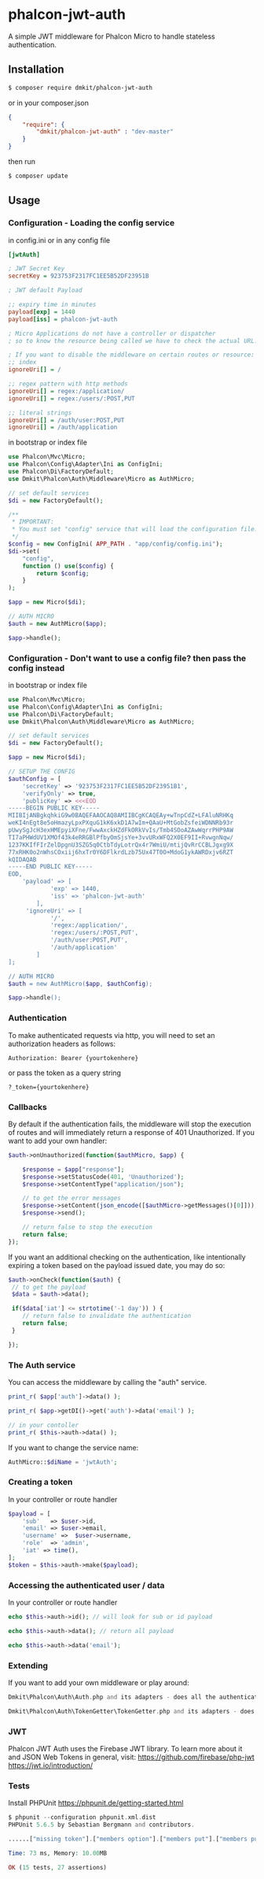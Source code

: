 # phalcon-jwt-auth

A simple JWT middleware for Phalcon Micro to handle stateless authentication.

## Installation
```bash
$ composer require dmkit/phalcon-jwt-auth
```
or in your composer.json
```json
{
    "require": {
		"dmkit/phalcon-jwt-auth" : "dev-master"
    }
}

```
then run
```bash
$ composer update
```

## Usage

### Configuration - Loading the config service

in config.ini or in any config file
```ini
[jwtAuth]

; JWT Secret Key
secretKey = 923753F2317FC1EE5B52DF23951B

; JWT default Payload

;; expiry time in minutes
payload[exp] = 1440
payload[iss] = phalcon-jwt-auth

; Micro Applications do not have a controller or dispatcher
; so to know the resource being called we have to check the actual URL.

; If you want to disable the middleware on certain routes or resource:
;; index
ignoreUri[] = /

;; regex pattern with http methods
ignoreUri[] = regex:/application/
ignoreUri[] = regex:/users/:POST,PUT

;; literal strings
ignoreUri[] = /auth/user:POST,PUT
ignoreUri[] = /auth/application
```

in bootstrap or index file
```php
use Phalcon\Mvc\Micro;
use Phalcon\Config\Adapter\Ini as ConfigIni;
use Phalcon\Di\FactoryDefault;
use Dmkit\Phalcon\Auth\Middleware\Micro as AuthMicro;

// set default services
$di = new FactoryDefault();

/**
 * IMPORTANT:
 * You must set "config" service that will load the configuration file.
 */
$config = new ConfigIni( APP_PATH . "app/config/config.ini");
$di->set(
    "config",
    function () use($config) {
        return $config;
    }
);

$app = new Micro($di);

// AUTH MICRO
$auth = new AuthMicro($app);

$app->handle();
```

### Configuration - Don't want to use a config file? then pass the config instead
in bootstrap or index file
```php
use Phalcon\Mvc\Micro;
use Phalcon\Config\Adapter\Ini as ConfigIni;
use Phalcon\Di\FactoryDefault;
use Dmkit\Phalcon\Auth\Middleware\Micro as AuthMicro;

// set default services
$di = new FactoryDefault();

$app = new Micro($di);

// SETUP THE CONFIG
$authConfig = [
    'secretKey' => '923753F2317FC1EE5B52DF23951B1',
    'verifyOnly' => true,
    'publicKey' => <<<EOD
-----BEGIN PUBLIC KEY-----
MIIBIjANBgkqhkiG9w0BAQEFAAOCAQ8AMIIBCgKCAQEAy+wTnpCdZ+LFAluNRHKq
weKI4nEgt8e5oHmazyLpxPXquG1kK6xkD1A7wIm+QAaU+MtGobZsfeiWDNNRb93r
pUwySgJcH3exHMEpyiXFne/FwwAxckHZdFkORkVvIs/Tmb4SOoAZAwWqrrPHP9AW
TI7aPHWdUV1XMOf43k4eRRGBlPfbyOmSjsYe+3vvURxWFQ2X0EF9II+RvwgnNqw/
1237KKIfFIrZelDpgnU3SZG5q0CtbTdyLotrQx4r7WmiU/mtijQvRrCCBLJgxg9X
77xRHK0o2nWhsCOxiij6hxTr0Y6DFlkrdLzb75Ux47T0O+MdoG1ykAWRDxjv6RZT
kQIDAQAB
-----END PUBLIC KEY-----
EOD,
    'payload' => [
            'exp' => 1440,
            'iss' => 'phalcon-jwt-auth'
        ],
     'ignoreUri' => [
            '/',
            'regex:/application/',
            'regex:/users/:POST,PUT',
            '/auth/user:POST,PUT',
            '/auth/application'
        ]
];

// AUTH MICRO
$auth = new AuthMicro($app, $authConfig);

$app->handle();
```

### Authentication
To make authenticated requests via http, you will need to set an authorization headers as follows:
```
Authorization: Bearer {yourtokenhere}
```
or pass the token as a query string
```
?_token={yourtokenhere}
```

### Callbacks

By default if the authentication fails, the middleware will stop the execution of routes and will immediately return a response of 401 Unauthorized. If you want to add your own handler:
```php
$auth->onUnauthorized(function($authMicro, $app) {

    $response = $app["response"];
    $response->setStatusCode(401, 'Unauthorized');
    $response->setContentType("application/json");

    // to get the error messages
    $response->setContent(json_encode([$authMicro->getMessages()[0]]));
    $response->send();

    // return false to stop the execution
    return false;
});
```

If you want an additional checking on the authentication, like intentionally expiring a token based on the payload issued date, you may do so:
```php
$auth->onCheck(function($auth) {
 // to get the payload
 $data = $auth->data();

 if($data['iat'] <= strtotime('-1 day')) ) {
    // return false to invalidate the authentication
    return false;
 }

});
```

### The Auth service

You can access the middleware by calling the "auth" service.
```php
print_r( $app['auth']->data() );

print_r( $app->getDI()->get('auth')->data('email') );

// in your contoller
print_r( $this->auth->data() );
```
If you want to change the service name:
```php
AuthMicro::$diName = 'jwtAuth';
```

### Creating a token

In your controller or route handler
```php
$payload = [
    'sub'   => $user->id,
    'email' => $user->email,
    'username' =>  $user->username,
    'role'  => 'admin',
    'iat' => time(),
];
$token = $this->auth->make($payload);
```

### Accessing the authenticated user / data
In your controller or route handler
```php
echo $this->auth->id(); // will look for sub or id payload

echo $this->auth->data(); // return all payload

echo $this->auth->data('email');
```


### Extending
If you want to add your own middleware or play around:
```php
Dmkit\Phalcon\Auth\Auth.php and its adapters - does all the authentication

Dmkit\Phalcon\Auth\TokenGetter\TokenGetter.php and its adapters - does the parsing or getting of token
```

### JWT
Phalcon JWT Auth uses the Firebase JWT library. To learn more about it and JSON Web Tokens in general, visit: https://github.com/firebase/php-jwt
https://jwt.io/introduction/

### Tests
Install PHPUnit https://phpunit.de/getting-started.html
```php
$ phpunit --configuration phpunit.xml.dist
PHPUnit 5.6.5 by Sebastian Bergmann and contributors.

......["missing token"].["members option"].["members put"].["members put"].["Expired token"].["members post"]....                                                   15 / 15 (100%)

Time: 73 ms, Memory: 10.00MB

OK (15 tests, 27 assertions)

```
